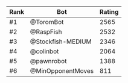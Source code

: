 Rank|Bot|Rating
---|---|---
#1|@ToromBot|2565
#2|@RaspFish|2532
#3|@Stockfish-MEDIUM|2346
#4|@colinbot|2064
#5|@pawnrobot|1388
#6|@MinOpponentMoves|811
